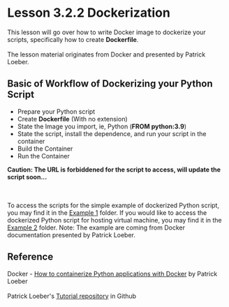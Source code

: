# Lesson 3.2.2 Dockerization
This lesson will go over how to write Docker image to dockerize your scripts, specifically how to create <b>Dockerfile</b>.
<br><br>
The lesson material originates from Docker and presented by Patrick Loeber.

## Basic of Workflow of Dockerizing your Python Script
<ul>
	<li>Prepare your Python script</li>
	<li>Create <b>Dockerfile</b> (With no extension)</li>
	<li>State the Image you import, ie, Python (<b>FROM python:3.9</b>)</li>
	<li>State the script, install the dependence, and run your script in the container</li>
	<li>Build the Container</li>
	<li>Run the Container</li>
</ul>

<b>Caution: The URL is forbiddened for the script to access, will update the script soon...</b>

<br><br>
To access the scripts for the simple example of dockerized Python script, you may find it in the <a href="https://github.com/jacquessham/shell_basic/tree/main/ch3/lesson2/dockerization/ex1">Example 1</a> folder. If you would like to access the dockerized Python script for hosting virtual machine, you may find it in the <a href="https://github.com/jacquessham/shell_basic/tree/main/ch3/lesson2/dockerization/ex2">Example 2</a> folder. Note: The example are coming from Docker documentation presented by Patrick Loeber.

## Reference
Docker - <a href="https://www.youtube.com/watch?v=0UG2x2iWerk&t=4s">How to containerize Python applications with Docker</a> by Patrick Loeber
<br><br>
Patrick Loeber's <a href="https://github.com/patrickloeber/python-docker-tutorial/blob/main/example2/.dockerignore">Tutorial repository</a> in Github